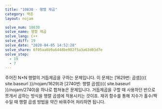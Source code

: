 ```yaml
---
title: "10830 - 행렬 제곱"
category: 백준
layout: nojam

solve_num: 10830
solve_name: 행렬 제곱
solve_lang: C++
solve_diff: 19
solve_date: "2020-04-05 14:52:28"
solve_share: 6f05aa6b9a6448be982f5a3a63d03d7e
solve_step:
  - 19
  - 7
---
```


주어진 N×N 행렬의 거듭제곱을 구하는 문제입니다. 이 문제는 [1629번: 곱셈]({{ site.baseurl }}/nojam/1629)과 [2740번: 행렬 곱셈]({{ site.baseurl }}/nojam/2740)을 하나로 합쳐놓은 문제입니다. 거듭제곱을 구할 때 사용하던 반으로 쪼개서 곱하는 방식을 행렬 곱셈에 적용시키는 것이죠. 재귀 함수를 통해 지수가 홀수/짝수일 때 행렬 곱셈 방법을 약간 바꿔주어 처리하면 됩니다.
